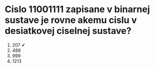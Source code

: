# Cislo 11001111 zapisane v binarnej sustave je rovne akemu cislu v desiatkovej ciselnej sustave?


1. 207 ✔
2. 488
3. 999
4. 1213  